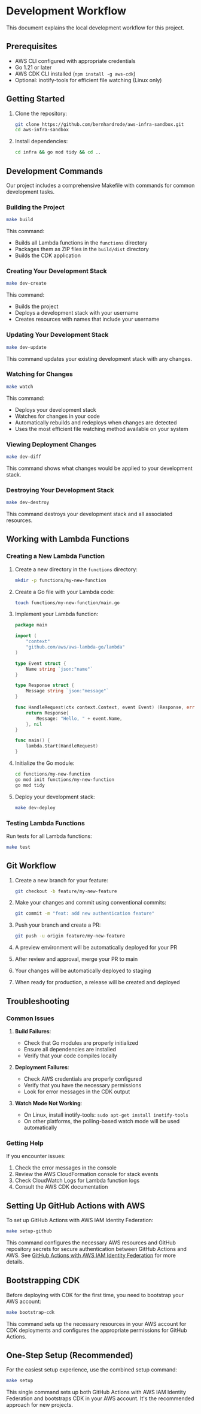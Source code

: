 # Development Workflow

This document explains the local development workflow for this project.

## Prerequisites

- AWS CLI configured with appropriate credentials
- Go 1.21 or later
- AWS CDK CLI installed (`npm install -g aws-cdk`)
- Optional: inotify-tools for efficient file watching (Linux only)

## Getting Started

1. Clone the repository:
   ```bash
   git clone https://github.com/bernhardrode/aws-infra-sandbox.git
   cd aws-infra-sandbox
   ```

2. Install dependencies:
   ```bash
   cd infra && go mod tidy && cd ..
   ```

## Development Commands

Our project includes a comprehensive Makefile with commands for common development tasks.

### Building the Project

```bash
make build
```

This command:
- Builds all Lambda functions in the `functions` directory
- Packages them as ZIP files in the `build/dist` directory
- Builds the CDK application

### Creating Your Development Stack

```bash
make dev-create
```

This command:
- Builds the project
- Deploys a development stack with your username
- Creates resources with names that include your username

### Updating Your Development Stack

```bash
make dev-update
```

This command updates your existing development stack with any changes.

### Watching for Changes

```bash
make watch
```

This command:
- Deploys your development stack
- Watches for changes in your code
- Automatically rebuilds and redeploys when changes are detected
- Uses the most efficient file watching method available on your system

### Viewing Deployment Changes

```bash
make dev-diff
```

This command shows what changes would be applied to your development stack.

### Destroying Your Development Stack

```bash
make dev-destroy
```

This command destroys your development stack and all associated resources.

## Working with Lambda Functions

### Creating a New Lambda Function

1. Create a new directory in the `functions` directory:
   ```bash
   mkdir -p functions/my-new-function
   ```

2. Create a Go file with your Lambda code:
   ```bash
   touch functions/my-new-function/main.go
   ```

3. Implement your Lambda function:
   ```go
   package main

   import (
       "context"
       "github.com/aws/aws-lambda-go/lambda"
   )

   type Event struct {
       Name string `json:"name"`
   }

   type Response struct {
       Message string `json:"message"`
   }

   func HandleRequest(ctx context.Context, event Event) (Response, error) {
       return Response{
           Message: "Hello, " + event.Name,
       }, nil
   }

   func main() {
       lambda.Start(HandleRequest)
   }
   ```

4. Initialize the Go module:
   ```bash
   cd functions/my-new-function
   go mod init functions/my-new-function
   go mod tidy
   ```

5. Deploy your development stack:
   ```bash
   make dev-deploy
   ```

### Testing Lambda Functions

Run tests for all Lambda functions:

```bash
make test
```

## Git Workflow

1. Create a new branch for your feature:
   ```bash
   git checkout -b feature/my-new-feature
   ```

2. Make your changes and commit using conventional commits:
   ```bash
   git commit -m "feat: add new authentication feature"
   ```

3. Push your branch and create a PR:
   ```bash
   git push -u origin feature/my-new-feature
   ```

4. A preview environment will be automatically deployed for your PR

5. After review and approval, merge your PR to main

6. Your changes will be automatically deployed to staging

7. When ready for production, a release will be created and deployed

## Troubleshooting

### Common Issues

1. **Build Failures**:
   - Check that Go modules are properly initialized
   - Ensure all dependencies are installed
   - Verify that your code compiles locally

2. **Deployment Failures**:
   - Check AWS credentials are properly configured
   - Verify that you have the necessary permissions
   - Look for error messages in the CDK output

3. **Watch Mode Not Working**:
   - On Linux, install inotify-tools: `sudo apt-get install inotify-tools`
   - On other platforms, the polling-based watch mode will be used automatically

### Getting Help

If you encounter issues:

1. Check the error messages in the console
2. Review the AWS CloudFormation console for stack events
3. Check CloudWatch Logs for Lambda function logs
4. Consult the AWS CDK documentation
## Setting Up GitHub Actions with AWS

To set up GitHub Actions with AWS IAM Identity Federation:

```bash
make setup-github
```

This command configures the necessary AWS resources and GitHub repository secrets for secure authentication between GitHub Actions and AWS. See [GitHub Actions with AWS IAM Identity Federation](./github-aws-federation.md) for more details.
## Bootstrapping CDK

Before deploying with CDK for the first time, you need to bootstrap your AWS account:

```bash
make bootstrap-cdk
```

This command sets up the necessary resources in your AWS account for CDK deployments and configures the appropriate permissions for GitHub Actions.
## One-Step Setup (Recommended)

For the easiest setup experience, use the combined setup command:

```bash
make setup
```

This single command sets up both GitHub Actions with AWS IAM Identity Federation and bootstraps CDK in your AWS account. It's the recommended approach for new projects.

